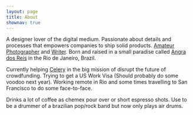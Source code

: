 ```yaml
---
layout: page
title: About
shownav: true
---
```




A designer lover of the digital medium. Passionate about details and processes that empowers companies to ship solid products. <a href="http://photos.brunomarinho.com" target="_blank">Amateur Photographer</a> and <a href="/writing">Writer</a>. Born and raised in a small paradise called <a href="http://en.wikipedia.org/wiki/Angra_dos_Reis" target="_blank">Angra dos Reis</a> in the Rio de Janeiro, Brazil.

Currently helping <a href="http://www.trycelery.com" target="_blank">Celery</a> in the big mission of disrupt the future of crowdfunding. Trying to get a US Work Visa (Should probably do some voodoo next year). Working remote in Rio and some times travelling to San Francisco to do some face-to-face.

Drinks a lot of coffee as chemex pour over or short espresso shots. Use to be a drummer of a brazilian pop/rock band but now only plays air drums.


